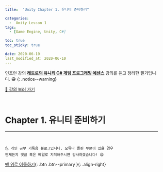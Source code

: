 ```yaml
---
title:  "Unity Chapter 1. 유니티 준비하기" 

categories:
  -  Unity Lesson 1 
tags:
  - [Game Engine, Unity, C#]

toc: true
toc_sticky: true

date: 2020-06-10 
last_modified_at: 2020-06-10
---
```


인프런 강의 **<u>레트로의 유니티 C# 게임 프로그래밍 에센스</u>** 강의를 듣고 정리한 필기입니다. 😀
{: .notice--warning}

[🌝 강의 보러 가기](https://www.inflearn.com/course/%EC%9C%A0%EB%8B%88%ED%8B%B0-%EA%B2%8C%EC%9E%84-%ED%94%84%EB%A1%9C%EA%B7%B8%EB%9E%98%EB%B0%8D-%EC%97%90%EC%84%BC%EC%8A%A4)

<br>

# Chapter 1. 유니티 준비하기



***
<br>

    🌜 개인 공부 기록용 블로그입니다. 오류나 틀린 부분이 있을 경우 
    언제든지 댓글 혹은 메일로 지적해주시면 감사하겠습니다! 😄

[맨 위로 이동하기](#){: .btn .btn--primary }{: .align-right}